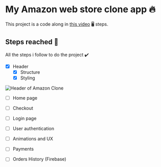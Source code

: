 # My Amazon web store clone app 🔥

This project is a code along in [this video](https://www.youtube.com/watch?v=RDV3Z1KCBvo&t=529) 🖥️ steps.

## Steps reached 🎯

All the steps i follow to do the project ✔️

- [x] Header
  - [x] Structure
  - [x] Styling

![Header of Amazon Clone](https://user-images.githubusercontent.com/34946413/142060766-9a779246-5631-4a4d-addd-670dd8ee7785.png)


- [ ] Home page

- [ ] Checkout

- [ ] Login page

- [ ] User authentication

- [ ] Animations and UX

- [ ] Payments

- [ ] Orders History (Firebase)


